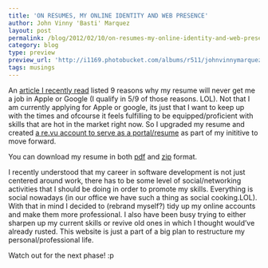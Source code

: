 ```yaml
---
title: 'ON RESUMES, MY ONLINE IDENTITY AND WEB PRESENCE'
author: John Vinny 'Basti' Marquez
layout: post
permalink: /blog/2012/02/10/on-resumes-my-online-identity-and-web-presence/
category: blog
type: preview
preview_url: 'http://i1169.photobucket.com/albums/r511/johnvinnymarquez/resume_zps67a525dd.jpg'
tags: musings
---
```

<span class="dropcap1">A</span>n <a href="http://www.businessinsider.com/9-reasons-your-current-resume-will-never-get-you-a-job-at-apple-or-google-2012-2?op=1" target="_blank">article I recently read</a> listed 9 reasons why my resume will never get me a job in Apple or Google (I qualify in 5/9 of those reasons. LOL). Not that I am currently applying for Apple or google, its just that I want to keep up with the times and ofcourse it feels fulfilling to be equipped/proficient with skills that are hot in the market right now. So I upgraded my resume and created <a href="http://re.vu/johnvinnymarquez" target="_blank">a re.vu account to serve as a portal/resume</a> as part of my inititive to move forward.

You can download my resume in both <a href="../../download/resumepdf" target="_blank">pdf</a> and [zip][1] format.

I recently understood that my career in software development is not just centered around work, there has to be some level of social/networking activities that I should be doing in order to promote my skills. Everything is social nowadays (in our office we have such a thing as social cooking.LOL). With that in mind I decided to (rebrand myself?) tidy up my online accounts and make them more professional. I also have been busy trying to either sharpen up my current skills or revive old ones in which I thought would&#8217;ve already rusted. This website is just a part of a big plan to restructure my personal/professional life.

Watch out for the next phase! :p

 [1]: ../../download/resumezip